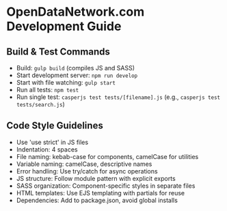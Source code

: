 # OpenDataNetwork.com Development Guide

## Build & Test Commands
- Build: `gulp build` (compiles JS and SASS)
- Start development server: `npm run develop`
- Start with file watching: `gulp start`
- Run all tests: `npm test`
- Run single test: `casperjs test tests/[filename].js` (e.g., `casperjs test tests/search.js`)

## Code Style Guidelines
- Use 'use strict' in JS files
- Indentation: 4 spaces
- File naming: kebab-case for components, camelCase for utilities
- Variable naming: camelCase, descriptive names
- Error handling: Use try/catch for async operations
- JS structure: Follow module pattern with explicit exports
- SASS organization: Component-specific styles in separate files
- HTML templates: Use EJS templating with partials for reuse
- Dependencies: Add to package.json, avoid global installs
